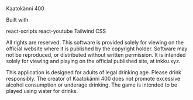 Kaatokänni 400

Built with

react-scripts
react-youtube
Tailwind CSS 

All rights are reserved. This software is provided solely for viewing on the official website where it is published by the copyright holder. Software may not be reproduced, or distributed without written permission. It is intended solely for viewing and playing on the official published site, at inkku.xyz.

This application is designed for adults of legal drinking age. Please drink responsibly. The creator of Kaatokänni 400 does not promote excessive alcohol consumption or underage drinking. The game is intended to be played using water for drinks.
